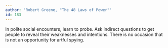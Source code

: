 ```yaml
---
author: 'Robert Greene, "The 48 Laws of Power"'
id: 183
---
```


In polite social encounters, learn to probe. Ask indirect questions to get people to reveal their weaknesses and intentions. There is no occasion that is not an opportunity for artful spying.